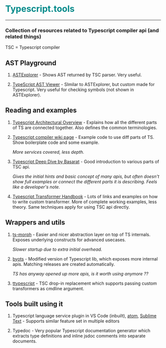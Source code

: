 # Typescript.tools
-------------------

### Collection of resources related to Typescript compiler api (and related things)

TSC = Typescript compiler

## AST Playground

1. [ASTExplorer](https://astexplorer.net/#/gist/84d8957b9cf1e9e9f0cdda496755c52e/latest) - Shows AST returned by TSC parser. Very useful.

2. [TypeScript AST Viewer](https://ts-ast-viewer.com) - SImilar to ASTExplorer, but custom made for Typescript. Very useful for checking symbols (not shown in ASTExplorer).

## Reading and examples

1. [Typescript Architectural Overview](https://github.com/microsoft/TypeScript/wiki/Architectural-Overview) - Explains how all the different parts of TS are connected together. Also defines the common terminologies. 

2. [Typescript compiler wiki page](https://github.com/microsoft/TypeScript/wiki/Using-the-Compiler-API) - Example code to use diff parts of TS. Show boilerplate code and some example. 

    *More services covered, less depth.*

3. [Typescript Deep Dive by Basarat](https://basarat.gitbook.io/typescript/overview) - Good introduction to various parts of TSC api. 

    *Gives the initial hints and basic concept of many apis, but often doesn't show full examples or connect the different parts it is describing. Feels like a developer's note.*

4. [Typescript Transformer Handbook](https://github.com/madou/typescript-transformer-handbook) - Lots of links and examples on how to write custom transformer. More of complete working examples, less theory. Same techniques apply for using TSC api directly.

## Wrappers and utils

1. [ts-morph](https://github.com/dsherret/ts-morph) - Easier and nicer abstraction layer on top of TS internals. Exposes underlying constructs for advanced usecases. 

    *Slower startup due to extra initial overhead.*

2. [byots](https://github.com/basarat/byots) - Modified version of Typescript lib, which exposes more internal apis. Matching releases are created automatically. 

    *TS has anyway opened up more apis, is it worth using anymore ??*

3. [ttypescript](https://github.com/cevek/ttypescript) - TSC drop-in replacement which supports passing custom transformers as cmdline argument.

## Tools built using it

1. Typescript language service plugin in VS Code (inbuilt), [atom](https://github.com/TypeStrong/atom-typescript), [Sublime Text](https://github.com/Microsoft/TypeScript-Sublime-Plugin) - Supports similar feature set in multiple editors

2. Typedoc - Very popular Typescript documentation generator which extracts type definitions and inline jsdoc comments into separate documents.


<link rel="stylesheet" href="https://stackpath.bootstrapcdn.com/bootstrap/4.4.1/css/bootstrap.min.css" integrity="sha384-Vkoo8x4CGsO3+Hhxv8T/Q5PaXtkKtu6ug5TOeNV6gBiFeWPGFN9MuhOf23Q9Ifjh" crossorigin="anonymous">
<style type="text/css" media="screen">
    body {
        margin: 2em;
    }
    body>h1 {
        color: darkcyan;
    }
</style>
